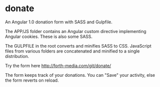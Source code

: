 # donate

An Angular 1.0 donation form with SASS and Gulpfile.

The APP/JS folder contains an Angular custom directive implementing Angular cookies. These is also some SASS.

The GULPFILE in the root converts and minifies SASS to CSS. JavaScript files from various folders are concatenated and minified to a single distribution.

Try the form here http://forth-media.com/git/donate/

The form keeps track of your donations. You can "Save" your activity, else the form reverts on reload.
